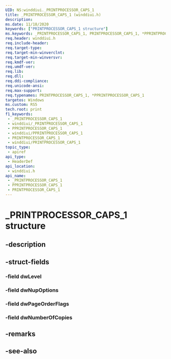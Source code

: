 ```yaml
---
UID: NS:winddiui._PRINTPROCESSOR_CAPS_1
title: _PRINTPROCESSOR_CAPS_1 (winddiui.h)
description: 
ms.date: 11/18/2020
keywords: ["PRINTPROCESSOR_CAPS_1 structure"]
ms.keywords: _PRINTPROCESSOR_CAPS_1, PRINTPROCESSOR_CAPS_1, *PPRINTPROCESSOR_CAPS_1,
req.header: winddiui.h
req.include-header: 
req.target-type: 
req.target-min-winverclnt: 
req.target-min-winversvr: 
req.kmdf-ver: 
req.umdf-ver: 
req.lib: 
req.dll: 
req.ddi-compliance: 
req.unicode-ansi: 
req.max-support: 
req.typenames: PRINTPROCESSOR_CAPS_1, *PPRINTPROCESSOR_CAPS_1
targetos: Windows
ms.custom: RS5
tech.root: print
f1_keywords:
 - _PRINTPROCESSOR_CAPS_1
 - winddiui/_PRINTPROCESSOR_CAPS_1
 - PPRINTPROCESSOR_CAPS_1
 - winddiui/PPRINTPROCESSOR_CAPS_1
 - PRINTPROCESSOR_CAPS_1
 - winddiui/PRINTPROCESSOR_CAPS_1
topic_type:
 - apiref
api_type:
 - HeaderDef
api_location:
 - winddiui.h
api_name:
 - _PRINTPROCESSOR_CAPS_1
 - PPRINTPROCESSOR_CAPS_1
 - PRINTPROCESSOR_CAPS_1
---
```


# _PRINTPROCESSOR_CAPS_1 structure


## -description

## -struct-fields

### -field dwLevel

### -field dwNupOptions

### -field dwPageOrderFlags

### -field dwNumberOfCopies

## -remarks

## -see-also

